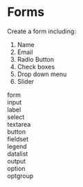 # Forms

Create a form including:

1.  Name
2.  Email
3.  Radio Button
4.  Check boxes
5.  Drop down menu
6.  Slider

form  
input  
label  
select  
textarea  
button  
fieldset  
legend  
datalist  
output  
option  
optgroup
